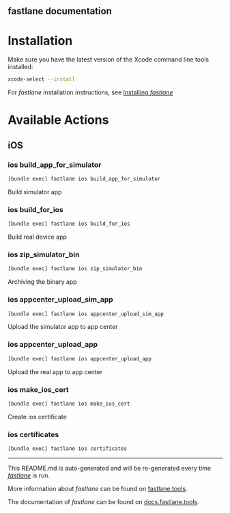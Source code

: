 fastlane documentation
----

# Installation

Make sure you have the latest version of the Xcode command line tools installed:

```sh
xcode-select --install
```

For _fastlane_ installation instructions, see [Installing _fastlane_](https://docs.fastlane.tools/#installing-fastlane)

# Available Actions

## iOS

### ios build_app_for_simulator

```sh
[bundle exec] fastlane ios build_app_for_simulator
```

Build simulator app

### ios build_for_ios

```sh
[bundle exec] fastlane ios build_for_ios
```

Build real device app

### ios zip_simulator_bin

```sh
[bundle exec] fastlane ios zip_simulator_bin
```

Archiving the binary app

### ios appcenter_upload_sim_app

```sh
[bundle exec] fastlane ios appcenter_upload_sim_app
```

Upload the simulator app to app center

### ios appcenter_upload_app

```sh
[bundle exec] fastlane ios appcenter_upload_app
```

Upload the real app to app center

### ios make_ios_cert

```sh
[bundle exec] fastlane ios make_ios_cert
```

Create ios certificate

### ios certificates

```sh
[bundle exec] fastlane ios certificates
```



----

This README.md is auto-generated and will be re-generated every time [_fastlane_](https://fastlane.tools) is run.

More information about _fastlane_ can be found on [fastlane.tools](https://fastlane.tools).

The documentation of _fastlane_ can be found on [docs.fastlane.tools](https://docs.fastlane.tools).

